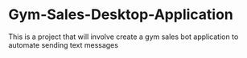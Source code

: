 # Gym-Sales-Desktop-Application
This is a project that will involve create a gym sales bot application to automate sending text messages

